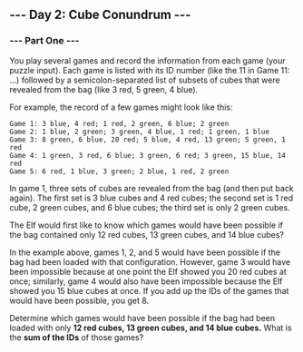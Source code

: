 ## --- Day 2: Cube Conundrum ---
### --- Part One ---

You play several games and record the information from each game (your puzzle input).
Each game is listed with its ID number (like the 11 in Game 11: ...)
followed by a semicolon-separated list of subsets of cubes that were
revealed from the bag (like 3 red, 5 green, 4 blue).

For example, the record of a few games might look like this:

```
Game 1: 3 blue, 4 red; 1 red, 2 green, 6 blue; 2 green
Game 2: 1 blue, 2 green; 3 green, 4 blue, 1 red; 1 green, 1 blue
Game 3: 8 green, 6 blue, 20 red; 5 blue, 4 red, 13 green; 5 green, 1 red
Game 4: 1 green, 3 red, 6 blue; 3 green, 6 red; 3 green, 15 blue, 14 red
Game 5: 6 red, 1 blue, 3 green; 2 blue, 1 red, 2 green
```
In game 1, three sets of cubes are revealed from the bag (and then put back again).
The first set is 3 blue cubes and 4 red cubes; the second set is 1 red cube,
2 green cubes, and 6 blue cubes; the third set is only 2 green cubes.

The Elf would first like to know which games would have been possible if the bag
contained only 12 red cubes, 13 green cubes, and 14 blue cubes?

In the example above, games 1, 2, and 5 would have been possible if
the bag had been loaded with that configuration.
However, game 3 would have been impossible because at one point the Elf showed
you 20 red cubes at once; similarly, game 4 would also have been impossible because
the Elf showed you 15 blue cubes at once. If you add up the IDs of the games that
would have been possible, you get 8.

Determine which games would have been possible if the bag had been loaded with
only **12 red cubes, 13 green cubes, and 14 blue cubes.**
What is the **sum of the IDs** of those games?